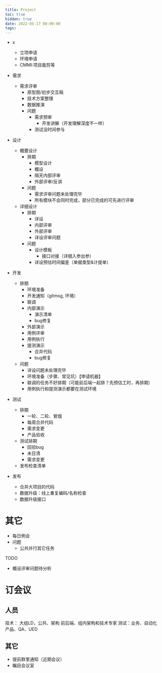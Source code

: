 ```yaml
---
title: Project
toc: true
hidden: true
date: 2022-05-17 00:00:00
tags:
---
```


* x
  * 立项申请
  * 环境申请
  * CMMI:项目裁剪等

* 需求
  * 需求评审
    * 原型图/初步交互稿
    * 技术方案整理
    * 数据推演
    * 问题
        * 需求预审
          * 开发讲解（开发理解深度不一样）
        * 测试没时间参与


* 设计
  * 概要设计
    * 排期
      * 模型设计
      * 概设
      * 隔天内部评审
      * 外部评审/反讲
    * 问题
      * 需求评审问题未处理完毕
      * 所有模块不会同时完成，部分已完成的可先进行评审
  * 详细设计
    * 排期
      * 详设
      * 内部评审
      * 外部评审
      * 详设评审问题
    * 问题
      * 设计模板
        * 接口对接（详细入参出参）
      * 详设预估时间偏差（单据类型&计提单）


* 开发
  * 排期
    * 环境准备
    * 开发通知（gitmsg, 环境）
    * 联调
    * 内部演示
      * 演示清单
      * bug修复
    * 外部演示
    * 用例评审
    * 用例执行
    * 提测演示
      * 合并代码
      * bug修复
  * 问题
    * 详设问题未处理完毕
    * 环境准备（步骤、常见坑）【申请机器】
    * 联调的任务不好排期（可能前后端一起排？先预估工时，再排期）
    * 用例执行和提测演示都要在测试环境

* 测试
  * 排期
    * 一轮、二轮、冒烟
    * 每周合并代码
    * 需求变更
    * 产品验收
  * 测试排期
    * 回验bug
    * 未日清
    * 需求变更
  * 发布检查清单


* 发布
  * 合并大项目的代码
  * 数据升级：线上重复编码/名称检查 
  * 数据升级接口


# 其它
* 每日例会
* 问题
  * 公共并行其它任务


TODO
* 概设评审问题待分析

# 订会议
## 人员
技术：
  大组LD，公共、架构
  前后端、组内架构和技术专家
测试：业务、自动化
产品、QA、UED

## 其它
* 提前群里通知（近期会议）
* 瞩目会议室
